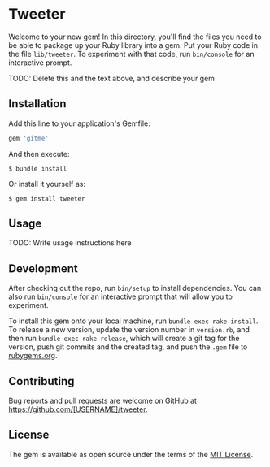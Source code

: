 # Tweeter

Welcome to your new gem! In this directory, you'll find the files you need to be able to package up your Ruby library into a gem. Put your Ruby code in the file `lib/tweeter`. To experiment with that code, run `bin/console` for an interactive prompt.

TODO: Delete this and the text above, and describe your gem

## Installation

Add this line to your application's Gemfile:

```ruby
gem 'gitme'
```

And then execute:

    $ bundle install

Or install it yourself as:

    $ gem install tweeter

## Usage

TODO: Write usage instructions here

## Development

After checking out the repo, run `bin/setup` to install dependencies. You can also run `bin/console` for an interactive prompt that will allow you to experiment.

To install this gem onto your local machine, run `bundle exec rake install`. To release a new version, update the version number in `version.rb`, and then run `bundle exec rake release`, which will create a git tag for the version, push git commits and the created tag, and push the `.gem` file to [rubygems.org](https://rubygems.org).

## Contributing

Bug reports and pull requests are welcome on GitHub at https://github.com/[USERNAME]/tweeter.

## License

The gem is available as open source under the terms of the [MIT License](https://opensource.org/licenses/MIT).
